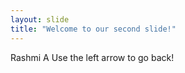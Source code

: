 ```yaml
---
layout: slide
title: "Welcome to our second slide!"
---
```

Rashmi A
Use the left arrow to go back!
